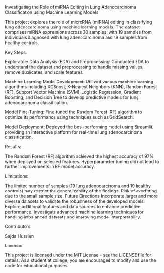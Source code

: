 Investigating the Role of miRNA Editing in Lung Adenocarcinoma Classification using Machine Learning Models


This project explores the role of microRNA (miRNA) editing in classifying lung adenocarcinoma using machine learning models. The dataset comprises miRNA expressions across 38 samples, with 19 samples from individuals diagnosed with lung adenocarcinoma and 19 samples from healthy controls.

Key Steps:

Exploratory Data Analysis (EDA) and Preprocessing: Conducted EDA to understand the dataset and preprocessing to handle missing values, remove duplicates, and scale features.

Machine Learning Model Development: Utilized various machine learning algorithms including XGBoost, K-Nearest Neighbors (KNN), Random Forest (RF), Support Vector Machine (SVM), Logistic Regression, Gradient Boosting, and Decision Tree to develop predictive models for lung adenocarcinoma classification.

Model Fine-Tuning: Fine-tuned the Random Forest (RF) algorithm to optimize its performance using techniques such as GridSearch.

Model Deployment: Deployed the best-performing model using Streamlit, providing an interactive platform for real-time lung adenocarcinoma classification.

Results:

The Random Forest (RF) algorithm achieved the highest accuracy of 97% when deployed on selected features.
Hyperparameter tuning did not lead to further improvements in RF model accuracy.

Limitations:

The limited number of samples (19 lung adenocarcinoma and 19 healthy controls) may restrict the generalizability of the findings.
Risk of overfitting due to the small sample size.
Future Directions
Incorporate larger and more diverse datasets to validate the robustness of the developed models.
Explore additional features and data sources to enhance predictive performance.
Investigate advanced machine learning techniques for handling imbalanced datasets and improving model interpretability.

Contributors:

Sajda Hussien 

License:

This project is licensed under the MIT License - see the LICENSE file for details. As a student at college, you are encouraged to modify and use the code for educational purposes.






